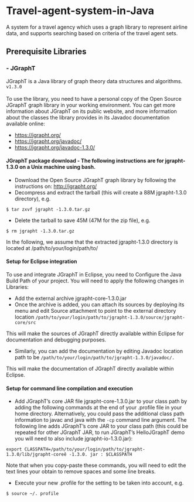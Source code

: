 # Travel-agent-system-in-Java
A system for a travel agency which uses a graph library to represent airline data, and supports searching based on criteria of the travel agent sets.

## Prerequisite Libraries 
### - JGraphT
JGraphT is a Java library of graph theory data structures and algorithms.
```v1.3.0```
<br><br>
To use the library, you need to have a personal copy of the Open Source JGraphT graph library in your working environment. 
You can get more information about JGraphT on its public website, and more information about the classes the library provides in its Javadoc documentation available online:
- https://jgrapht.org/ 
- https://jgrapht.org/javadoc/ 
- https://jgrapht.org/javadoc-1.3.0/

#### JGraphT package download - The following instructions are for jgrapht-1.3.0 on a Unix machine using bash.
- Download the Open Source JGraphT graph library by following the instructions on: http://jgrapht.org/
- Decompress and extract the tarball (this will create a 88M jgrapht-1.3.0 directory), e.g.
```
$ tar zxvf jgrapht -1.3.0.tar.gz
```
- Delete the tarball to save 45M (47M for the zip file), e.g.
```
$ rm jgrapht -1.3.0.tar.gz
```
In the following, we assume that the extracted jgrapht-1.3.0 directory is located at /path/to/your/login/path/to/

#### Setup for Eclipse integration
To use and integrate JGraphT in Eclipse, you need to Configure the Java Build Path of your project. You will need to apply the following changes in Libraries:

- Add the external archive jgrapht-core-1.3.0.jar
- Once the archive is added, you can attach its sources by deploying its menu and edit Source attachment to point to the external directory location 
```/path/to/your/login/path/to/jgrapht-1.3.0/source/jgrapht-core/src```

This will make the sources of JGraphT directly available within Eclipse for documentation and debugging purposes.

- Similarly, you can add the documentation by editing Javadoc location path to be 
```/path/to/your/login/path/to/jgrapht-1.3.0/javadoc/.```

This will make the documentation of JGraphT directly available within Eclipse.


#### Setup for command line compilation and execution
- Add JGraphT’s core JAR file jgrapht-core-1.3.0.jar to your class path by adding the following commands at the end of your .profile file in your home directory. Alternatively, you could pass the additional class path information to javac and java with the ```-cp``` command line argument. The following line adds JGraphT’s core JAR to your class path (this could be repeated for other JGraphT JAR, to run JGraphT’s HelloJGraphT demo you will need to also include jgrapht-io-1.3.0.jar):
```
export CLASSPATH=/path/to/your/login/path/to/jgrapht-1.3.0/lib/jgrapht-coreê -1.3.0. jar : $CLASSPATH
```
Note that when you copy-paste these commands, you will need to edit the text lines your obtain to remove spaces and some line breaks.
- Execute your new .profile for the setting to be taken into account, e.g.
```
$ source ~/. profile
```

